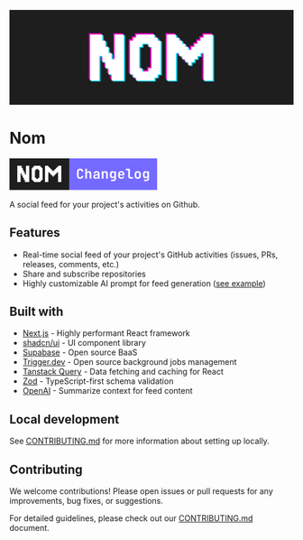 ![Nom Banner](./assets/header.png)

# Nom

[![Nom Badge](./assets/nom-badge.svg)](https://beta.nomit.dev/nom-social/nom)

A social feed for your project's activities on Github.

## Features

- Real-time social feed of your project's GitHub activities (issues, PRs, releases, comments, etc.)
- Share and subscribe repositories
- Highly customizable AI prompt for feed generation ([see example](.nom/pull_request_summary_template.txt))

## Built with

- [Next.js](https://nextjs.org/) - Highly performant React framework
- [shadcn/ui](https://ui.shadcn.com/) - UI component library
- [Supabase](https://supabase.com/) - Open source BaaS
- [Trigger.dev](https://trigger.dev/) - Open source background jobs management
- [Tanstack Query](https://tanstack.com/query/latest) - Data fetching and caching for React
- [Zod](https://zod.dev/) - TypeScript-first schema validation
- [OpenAI](https://openai.com/) - Summarize context for feed content

## Local development

See [CONTRIBUTING.md](CONTRIBUTING.md) for more information about setting up locally.

## Contributing

We welcome contributions! Please open issues or pull requests for any improvements, bug fixes, or suggestions.

For detailed guidelines, please check out our [CONTRIBUTING.md](./CONTRIBUTING.md) document.
